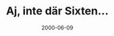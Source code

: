 ---
layout: base.njk
title : 'Aj, inte där Sixten...' 
view_title : 'None' 
year : '2000' 
date : '2000-06-09' 
img_file : '/drawing/notthere.png' 
html_file : 'ajinte' 
next_html : 'hearthands.html' 
year_order : '391' 
permalink : "title/{{html_file}}.html"
---